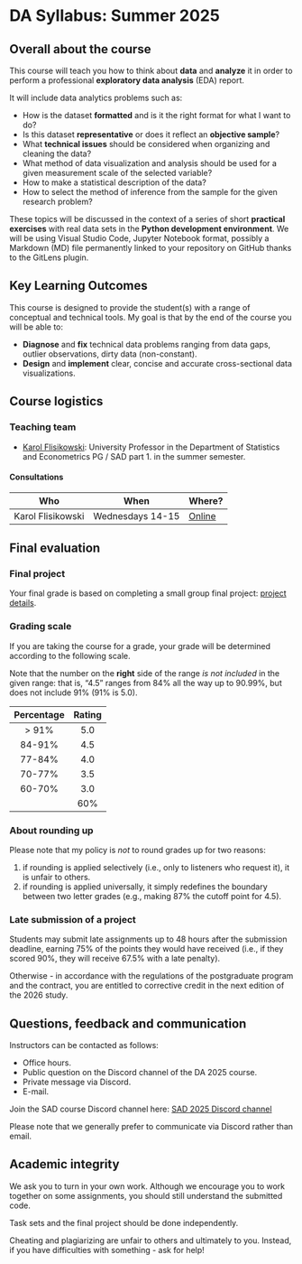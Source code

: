 # DA Syllabus: Summer 2025

## Overall about the course

This course will teach you how to think about **data** and **analyze** it in order to perform a professional **exploratory data analysis** (EDA) report. 

It will include data analytics problems such as:

- How is the dataset **formatted** and is it the right format for what I want to do?
- Is this dataset **representative** or does it reflect an **objective sample**?
- What **technical issues** should be considered when organizing and cleaning the data?
- What method of data visualization and analysis should be used for a given measurement scale of the selected variable?
- How to make a statistical description of the data?
- How to select the method of inference from the sample for the given research problem?

These topics will be discussed in the context of a series of short **practical exercises** with real data sets in the **Python development environment**. We will be using Visual Studio Code, Jupyter Notebook format, possibly a Markdown (MD) file permanently linked to your repository on GitHub thanks to the GitLens plugin.

## Key Learning Outcomes

This course is designed to provide the student(s) with a range of conceptual and technical tools. 
My goal is that by the end of the course you will be able to:

- **Diagnose** and **fix** technical data problems ranging from data gaps, outlier observations, dirty data (non-constant).
- **Design** and **implement** clear, concise and accurate cross-sectional data visualizations.

## Course logistics

### Teaching team

- [Karol Flisikowski](https://pg.edu.pl/p/karol-flisikowski-20826): University Professor in the Department of Statistics and Econometrics PG / SAD part 1. in the summer semester.

#### Consultations

| Who | When | Where?                                                         |
|--------------------|------------------------|-----------------------------|
| Karol Flisikowski | Wednesdays 14-15 | [Online](https://calendly.com/flisik/konsultacje-office-hours) |

## Final evaluation

### Final project

Your final grade is based on completing a small group final project: [project details](final.md).

### Grading scale

If you are taking the course for a grade, your grade will be determined according to the following scale.

Note that the number on the **right** side of the range *is not included* in the given range: that is, “4.5” ranges from 84% all the way up to 90.99%, but does not include 91% (91% is 5.0).

| Percentage | Rating |
|:--------:|:---------------:|
| \> 91% | 5.0 |
| 84-91% | 4.5 |
| 77-84% | 4.0 |
| 70-77% | 3.5 |
| 60-70% | 3.0 |
| | 60% | no credit |

### About rounding up

Please note that my policy is *not* to round grades up for two reasons:

1. if rounding is applied selectively (i.e., only to listeners who request it), it is unfair to others.
2. if rounding is applied universally, it simply redefines the boundary between two letter grades (e.g., making 87% the cutoff point for 4.5).

### Late submission of a project

Students may submit late assignments up to 48 hours after the submission deadline, earning 75% of the points they would have received (i.e., if they scored 90%, they will receive 67.5% with a late penalty).

Otherwise - in accordance with the regulations of the postgraduate program and the contract, you are entitled to corrective credit in the next edition of the 2026 study.

## Questions, feedback and communication

Instructors can be contacted as follows:

- Office hours.
- Public question on the Discord channel of the DA 2025 course.
- Private message via Discord.
- E-mail.

Join the SAD course Discord channel here: [SAD 2025 Discord channel](https://discord.gg/eEEhWjVV)

Please note that we generally prefer to communicate via Discord rather than email.

## Academic integrity

We ask you to turn in your own work. Although we encourage you to work together on some assignments, you should still understand the submitted code. 

Task sets and the final project should be done independently.

Cheating and plagiarizing are unfair to others and ultimately to you. Instead, if you have difficulties with something - ask for help!